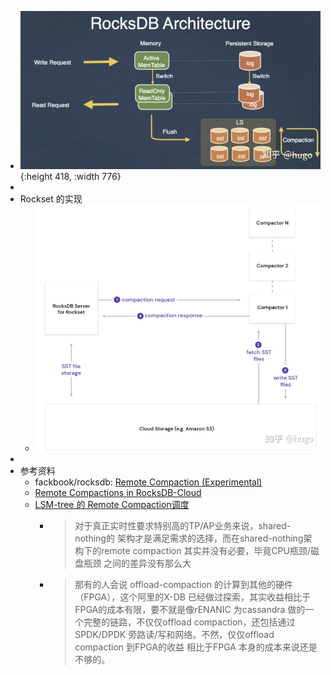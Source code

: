- ![image.png](../assets/image_1643654453294_0.png){:height 418, :width 776}
-
- Rockset 的实现
	- ![image.png](../assets/image_1643654480564_0.png)
-
- 参考资料
	- fackbook/rocksdb: [Remote Compaction (Experimental)](https://github.com/facebook/rocksdb/wiki/Remote-Compaction-%28Experimental%29)
	- [Remote Compactions in RocksDB-Cloud](https://rockset.com/blog/remote-compactions-in-rocksdb-cloud/)
	- [LSM-tree 的 Remote Compaction调度](https://zhuanlan.zhihu.com/p/419766888)
		- > 对于真正实时性要求特别高的TP/AP业务来说，shared-nothing的 架构才是满足需求的选择，而在shared-nothing架构下的remote compaction 其实并没有必要，毕竟CPU瓶颈/磁盘瓶颈 之间的差异没有那么大
		- > 那有的人会说 offload-compaction 的计算到其他的硬件（FPGA），这个阿里的X-DB 已经做过探索，其实收益相比于FPGA的成本有限，要不就是像rENANIC 为cassandra 做的一个完整的链路，不仅仅offload compaction，还包括通过SPDK/DPDK 旁路读/写和网络。不然，仅仅offload compaction 到FPGA的收益 相比于FPGA 本身的成本来说还是不够的。